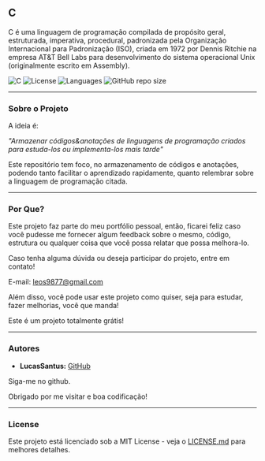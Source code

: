 ## C

C é uma linguagem de programação compilada de propósito geral, estruturada, imperativa, procedural, padronizada pela Organização Internacional para Padronização (ISO), criada em 1972 por Dennis Ritchie na empresa AT&T Bell Labs para desenvolvimento do sistema operacional Unix (originalmente escrito em Assembly).

![C](https://img.shields.io/static/v1?label=C&message=v8.0.1110.14&color=red)
![License](https://img.shields.io/github/license/LucasSantus/C)
![Languages](https://img.shields.io/github/languages/count/LucasSantus/C)
![GitHub repo size](https://img.shields.io/github/repo-size/LucasSantus/C)

--------------------------------------------------------------------------------------

### Sobre o Projeto

A ideia é:

_"Armazenar códigos&anotações de linguagens de programação criados para estuda-los ou implementa-los mais tarde"_

Este repositório tem foco, no armazenamento de códigos e anotações, podendo tanto facilitar o aprendizado rapidamente, quanto relembrar sobre a linguagem de programação citada.

--------------------------------------------------------------------------------------

### Por Que?

Este projeto faz parte do meu portfólio pessoal, então, ficarei feliz caso você pudesse me fornecer algum feedback sobre o mesmo, código, estrutura ou qualquer coisa que você possa relatar que possa melhora-lo.

Caso tenha alguma dúvida ou deseja participar do projeto, entre em contato!

E-mail: leos9877@gmail.com

Além disso, você pode usar este projeto como quiser, seja para estudar, fazer melhorias, você que manda!

Este é um projeto totalmente grátis!

--------------------------------------------------------------------------------------

### Autores
 
- **LucasSantus:** [GitHub](https://github.com/LucasSantus)
 
Siga-me no github.

Obrigado por me visitar e boa codificação!

--------------------------------------------------------------------------------------

### License

Este projeto está licenciado sob a MIT License - veja o [LICENSE.md](https://github.com/LucasSantus/Java/blob/master/LICENSE) para melhores detalhes.
